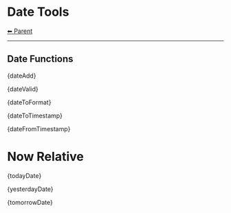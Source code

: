 # Date Tools

<!-- TEMPLATE header 2 -->
[⬅ Parent ](../index.md)
<hr />

## Date Functions

{dateAdd}

{dateValid}

{dateToFormat}

{dateToTimestamp}

{dateFromTimestamp}

# Now Relative

{todayDate}

{yesterdayDate}

{tomorrowDate}

